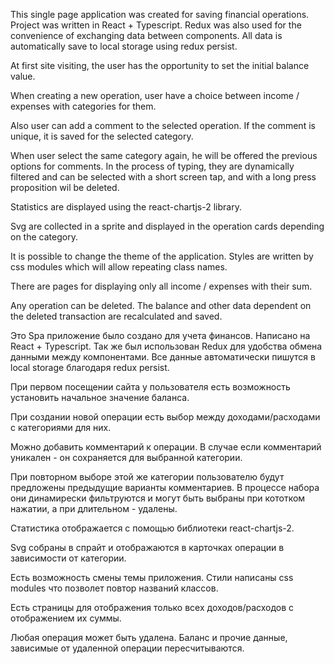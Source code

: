 This single page application was created for saving financial operations. Project was written in React + Typescript. Redux was also used for the convenience of exchanging data between components. All data is automatically save to local storage using redux persist.

At first site visiting, the user has the opportunity to set the initial balance value.

When creating a new operation, user have a choice between income / expenses with categories for them.

Also user can add a comment to the selected operation. If the comment is unique, it is saved for the selected category.

When user select the same category again, he will be offered the previous options for comments. In the process of typing, they are dynamically filtered and can be selected with a short screen tap, and with a long press proposition wil be deleted.

Statistics are displayed using the react-chartjs-2 library.

Svg are collected in a sprite and displayed in the operation cards depending on the category.

It is possible to change the theme of the application. Styles are written by css modules which will allow repeating class names.

There are pages for displaying only all income / expenses with their sum.

Any operation can be deleted. The balance and other data dependent on the deleted transaction are recalculated and saved.




Это Spa приложение было создано для учета финансов. Написано на React + Typescript. Так же был использован Redux для удобства обмена данными между компонентами. Все данные автоматически пишутся в local storage благодаря redux persist.

При первом посещении сайта у пользователя есть возможность установить начальное значение баланса.

При создании новой операции есть выбор между доходами/расходами с категориями для них.

Можно добавить комментарий к операции. В случае если комментарий уникален - он сохраняется для выбранной категории.

При повторном выборе этой же категории пользователю будут предложены предыдущие варианты комментариев. В процессе набора они динамирески фильтруются и могут быть выбраны при кототком нажатии, а при длительном - удалены.

Статистика отображается с помощью библиотеки react-chartjs-2.

Svg собраны в спрайт и отображаются в карточках операции в зависимости от категории.

Есть возможность смены темы приложения. Стили написаны css modules что позволет повтор названий классов.

Есть страницы для отображения только всех доходов/расходов c отображением их суммы.

Любая операция может быть удалена. Баланс и прочие данные, зависимые от удаленной операции пересчитываются.
